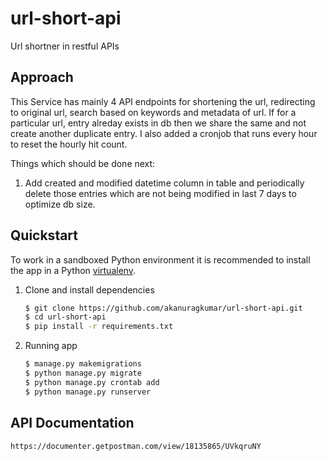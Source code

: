 # url-short-api
Url shortner in restful APIs

## Approach
This Service has mainly 4 API endpoints for shortening the url, redirecting to original url, search based on keywords and metadata of url.
If for a particular url, entry alreday exists in db then we share the same and not create another duplicate entry.
I also added a cronjob that runs every hour to reset the hourly hit count.

Things which should be done next:
1. Add created and modified datetime column in table and periodically delete those entries which are not being modified in last 7 days to optimize db size.

## Quickstart

To work in a sandboxed Python environment it is recommended to install the app in a Python [virtualenv](https://pypi.python.org/pypi/virtualenv).

1. Clone and install dependencies

    ```bash
    $ git clone https://github.com/akanuragkumar/url-short-api.git
    $ cd url-short-api
    $ pip install -r requirements.txt
    ```   
2. Running app

   ```bash
   $ manage.py makemigrations 
   $ python manage.py migrate
   $ python manage.py crontab add
   $ python manage.py runserver
   ``` 
   
   
## API Documentation 

`https://documenter.getpostman.com/view/18135865/UVkqruNY` 

